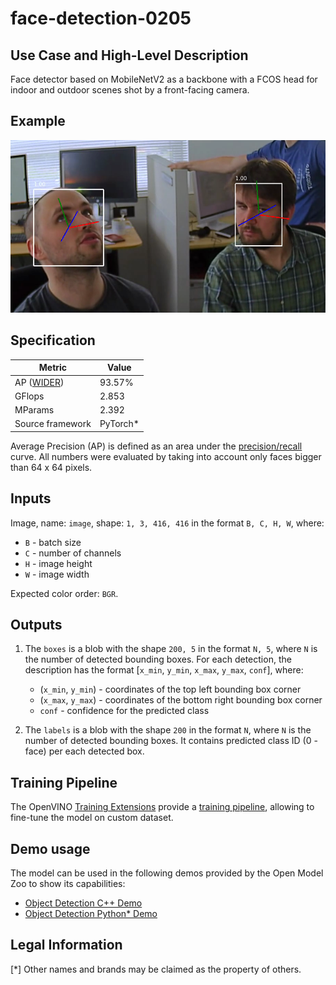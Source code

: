 # face-detection-0205

## Use Case and High-Level Description

Face detector based on MobileNetV2 as a backbone with a
FCOS head for indoor and outdoor scenes shot by a front-facing camera.

## Example

![](./assets/face-detection-0205.png)

## Specification

| Metric                                                        | Value                   |
|---------------------------------------------------------------|-------------------------|
| AP ([WIDER](http://mmlab.ie.cuhk.edu.hk/projects/WIDERFace/)) | 93.57%                  |
| GFlops                                                        | 2.853                   |
| MParams                                                       | 2.392                   |
| Source framework                                              | PyTorch\*               |

Average Precision (AP) is defined as an area under the
[precision/recall](https://en.wikipedia.org/wiki/Precision_and_recall)
curve. All numbers were evaluated by taking into account only faces bigger than
64 x 64 pixels.

## Inputs

Image, name: `image`, shape: `1, 3, 416, 416` in the format `B, C, H, W`, where:

- `B` - batch size
- `C` - number of channels
- `H` - image height
- `W` - image width

Expected color order: `BGR`.

## Outputs

1. The `boxes` is a blob with the shape `200, 5` in the format `N, 5`, where `N` is the number of detected
   bounding boxes. For each detection, the description has the format
   [`x_min`, `y_min`, `x_max`, `y_max`, `conf`], where:

    - (`x_min`, `y_min`) - coordinates of the top left bounding box corner
    - (`x_max`, `y_max`) - coordinates of the bottom right bounding box corner
    - `conf` - confidence for the predicted class

2. The `labels` is a blob with the shape `200` in the format `N`, where `N` is the number of detected
   bounding boxes. It contains predicted class ID (0 - face) per each detected box.

## Training Pipeline

The OpenVINO [Training Extensions](https://github.com/openvinotoolkit/training_extensions/blob/misc/README.md) provide a [training pipeline](https://github.com/openvinotoolkit/training_extensions/blob/misc/models/object_detection/model_templates/face-detection/readme.md), allowing to fine-tune the model on custom dataset.

## Demo usage

The model can be used in the following demos provided by the Open Model Zoo to show its capabilities:

* [Object Detection C++ Demo](../../../demos/object_detection_demo/cpp/README.md)
* [Object Detection Python\* Demo](../../../demos/object_detection_demo/python/README.md)

## Legal Information

[*] Other names and brands may be claimed as the property of others.
